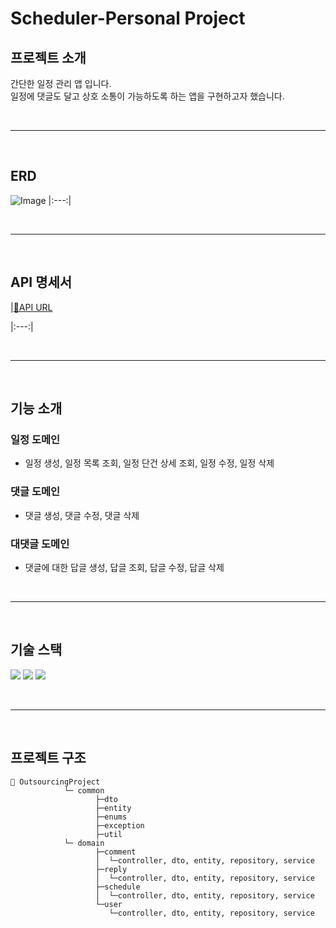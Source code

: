 # Scheduler-Personal Project
## 프로젝트 소개
간단한 일정 관리 앱 입니다.<br>
일정에 댓글도 달고 상호 소통이 가능하도록 하는 앱을 구현하고자 했습니다.

<br>

-----

<br>

## ERD
![Image](https://github.com/user-attachments/assets/ba6b90a0-e93f-44a1-be81-eb5040466a42)
|:---:|

<br>

-----

<br>

## API 명세서
|[🔗API URL](https://www.notion.so/teamsparta/API-ERD-1e62dc3ef51481bf920bcf6fd64be831)

|:---:|

<br>

-----

<br>

## 기능 소개

### 일정 도메인
- 일정 생성, 일정 목록 조회, 일정 단건 상세 조회, 일정 수정, 일정 삭제<br>

### 댓글 도메인
- 댓글 생성, 댓글 수정, 댓글 삭제<br>

### 대댓글 도메인
- 댓글에 대한 답글 생성, 답글 조회, 답글 수정, 답글 삭제<br>

<br>

-----

<br>

## 기술 스택
<img src="https://img.shields.io/badge/java-007396?style=for-the-badge&logo=OpenJDK&logoColor=white"> <img src="https://img.shields.io/badge/springboot-6DB33F?style=for-the-badge&logo=springboot&logoColor=white"> <img src="https://img.shields.io/badge/MySQL-4479A1?style=for-the-badge&logo=MySQL&logoColor=white"> 

<br>

-----

<br>

## 프로젝트 구조
```bas      
📁 OutsourcingProject
            └─ common
                   ├─dto
                   ├─entity
                   ├─enums
                   ├─exception
                   ├─util
            └─ domain
                   ├─comment
                   │  └─controller, dto, entity, repository, service
                   ├─reply
                   │  └─controller, dto, entity, repository, service
                   ├─schedule
                   │  └─controller, dto, entity, repository, service
                   └─user
                      └─controller, dto, entity, repository, service
```

<br>
<br>
